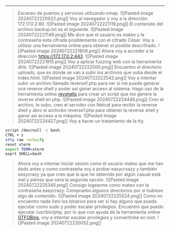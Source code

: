 
---
>Escaneo de puertos y servicios utilizando nmap.
![[Pasted image 20240722220922.png]]
>Voy al navegador y voy a la dirección 172.17.0.2:80.
![[Pasted image 20240722221119.png]]
>El contenido del archivo backup.txt es el siguiente.
![[Pasted image 20240722221149.png]]
>Me dice que el usuario es mateo y la contraseña esta cifrada posiblemente con el cifrado César.
>Voy a utilizar una herramienta online para obtener el posible descrifrado.
![[Pasted image 20240722221809.png]]
>Ahora voy a acceder a la dirección https://172.17.0.2:443.
![[Pasted image 20240722221915.png]]
>Voy a aplicar fuzzing web con la herramienta dirb.
![[Pasted image 20240722222500.png]]
>Encuentro el directorio uploads, que es donde se van a subir los archivos que suba desde el index.html.
![[Pasted image 20240722222542.png]]
>Voy a intentar subir un archivo llamado reverse1.php para ver si me puede generar una reverse shell y poder así ganar acceso al sistema.
>Hago uso de la herramienta online [revshells](https://www.revshells.com/) para crear un script que me genere la reverse shell en php.
![[Pasted image 20240722224446.png]]
>Creo el archivo, le subo, creo el servidor con Netcat para recibir la reverse shell y abro el archivbo reverse1.php para obtener la reverse shell y ganar así acceso a la máquina.
![[Pasted image 20240722224427.png]]
>Voy a hacer un tratamiento de la tty.
```bash
script /dev/null -c bash
CTRL + z
stty raw -echo;fg
reset xterm
export TERM=xterm
exprt SHELL=bash
```
>Ahora voy a intentar iniciar sesión como el usuario mateo que me han dado antes y como contraseña voy a probar easycrxazy y también easycrazy ya que creo que la que he obtenido por algún casual está mal y pienso que será la segunda opción.
![[Pasted image 20240722225345.png]]
>Consigo logearme como mateo con la contraseña easycrazy.
>Compruebo algunos directorios por si hubiese algo de contenido.
![[Pasted image 20240722225524.png]]
>Como no encuentro nada listo los binarios para ver si hay alguno que pueda ejecutar como sudo y poder escalar privilegios.
>Encuentro que puedo ejecutar /usr/bin/php, por lo que con ayuda de la herramienta online [GTFOBins](https://gtfobins.github.io/gtfobins/php/#sudo), voy a intentar escalar privilegios y convertirme en root.
![[Pasted image 20240722230052.png]]
